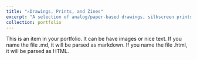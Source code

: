 ```yaml
---
title: "✍️Drawings, Prints, and Zines"
excerpt: "A selection of analog/paper-based drawings, silkscreen prints, and zines that I have created.<br/><img src='/images/junktown.png' width='450'/><img src='/images/sewar-sketch_crop_02.png' width='450'/> <br/><img src='/images/tomb-raider.jpg' width='900'/>"
collection: portfolio
---
```


This is an item in your portfolio. It can be have images or nice text. If you name the file .md, it will be parsed as markdown. If you name the file .html, it will be parsed as HTML. 
